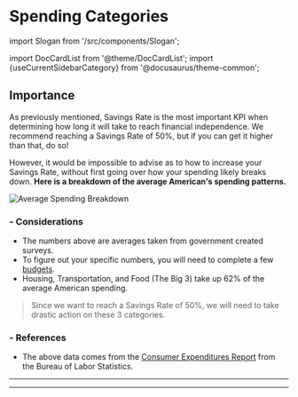 # Spending Categories

import Slogan from '/src/components/Slogan';

import DocCardList from '@theme/DocCardList';
import {useCurrentSidebarCategory} from '@docusaurus/theme-common';

<DocCardList items={useCurrentSidebarCategory().items}/>

## Importance

As previously mentioned, Savings Rate is the most important KPI when determining how long it will take to reach financial independence. We recommend reaching a Savings Rate of 50%, but if you can get it higher than that, do so!

However, it would be impossible to advise as to how to increase your Savings Rate, without first going over how your spending likely breaks down. **Here is a breakdown of the average American's spending patterns.**

![Average Spending Breakdown](/img/spending-avg-breakdown.svg)

### - Considerations

- The numbers above are averages taken from government created surveys.
- To figure out your specific numbers, you will need to complete a few [budgets](/lifestyle/budgets.md).
- Housing, Transportation, and Food (The Big 3) take up 62% of the average American spending. 
>Since we want to reach a Savings Rate of 50%, we will need to take drastic action on these 3 categories. 

### - References

- The above data comes from the [Consumer Expenditures Report](https://www.bls.gov/opub/reports/consumer-expenditures/2020/pdf/home.pdf) from the Bureau of Labor Statistics.

---
<Slogan/>

---